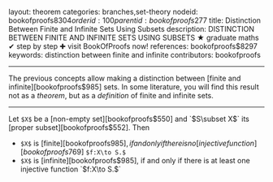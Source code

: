 layout: theorem
categories: branches,set-theory
nodeid: bookofproofs$8304
orderid: 100
parentid: bookofproofs$277
title: Distinction Between Finite and Infinite Sets Using Subsets
description: DISTINCTION BETWEEN FINITE AND INFINITE SETS USING SUBSETS ★ graduate maths ✔ step by step ✚ visit BookOfProofs now!
references: bookofproofs$8297
keywords: distinction between finite and infinite
contributors: bookofproofs

---
The previous concepts allow making a distinction between [finite and infinite][bookofproofs$985] sets. In some literature, you will find this result not as a _theorem_, but as a _definition_ of finite and infinite sets.

---

Let `$X$` be a [non-empty set][bookofproofs$550] and `$S\subset X$` its [proper subset][bookofproofs$552]. Then

* `$X$` is [finite][bookofproofs$985], if and only if there is no [injective function][bookofproofs$769] `$f:X\to S.$`
* `$X$` is [infinite][bookofproofs$985], if and only if there is at least one injective function `$f:X\to S.$`
